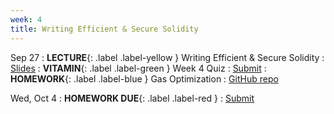 ```yaml
---
week: 4
title: Writing Efficient & Secure Solidity
---
```


Sep 27
: **LECTURE**{: .label .label-yellow } Writing Efficient & Secure Solidity
  : [Slides](https://docs.google.com/presentation/d/1qvmrl63hXH_CAPP84VjMzrIysORgJ2SmPrQrvQrUilI/edit#slide=id.p)
: **VITAMIN**{: .label .label-green } Week 4 Quiz
  : [Submit](https://forms.gle/oduVbwHUFbpnerZW9)
: **HOMEWORK**{: .label .label-blue } Gas Optimization
  : [GitHub repo](https://github.com/BerkeleyBlockchain/fa23-dev-decal/tree/main/hw4-Gas%20Optimization)

Wed, Oct 4
: **HOMEWORK DUE**{: .label .label-red }
  : [Submit](https://www.gradescope.com/courses/608052/assignments/3429575)